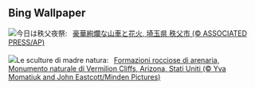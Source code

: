 ## Bing Wallpaper
![](https://www.bing.com/th?id=OHR.ChichibuNightFestival2023_JA-JP7273209766_UHD.jpg&w=1000)今日は秩父夜祭:&nbsp;&ensp;[豪華絢爛な山車と花火, 埼玉県 秩父市 (© ASSOCIATED PRESS/AP)](https://www.bing.com/th?id=OHR.ChichibuNightFestival2023_JA-JP7273209766_UHD.jpg)
<br><br/>
![](https://www.bing.com/th?id=OHR.VermilionCliffs_IT-IT1624216981_UHD.jpg&w=1000)Le sculture di madre natura:&nbsp;&ensp;[Formazioni rocciose di arenaria, Monumento naturale di Vermilion Cliffs, Arizona, Stati Uniti (© Yva Momatiuk and John Eastcott/Minden Pictures)](https://www.bing.com/th?id=OHR.VermilionCliffs_IT-IT1624216981_UHD.jpg)
<br><br/>
